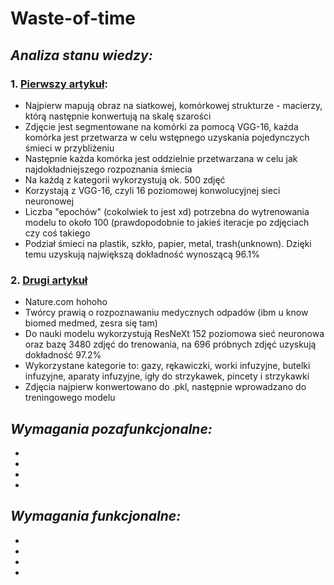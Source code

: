 # **Waste-of-time**

## *Analiza stanu wiedzy:*
### 1. [Pierwszy artykuł](https://www.google.com/url?sa=t&rct=j&q=&esrc=s&source=web&cd=&ved=2ahUKEwiLhYH4wer6AhVN6CoKHX7gCToQFnoECA0QAQ&url=https%3A%2F%2Fwww.mdpi.com%2F2071-1050%2F14%2F16%2F10226%2Fpdf%3Fversion%3D1660737939&usg=AOvVaw2gwoqcSkbKwttH8brH17_p):
  * Najpierw mapują obraz na siatkowej, komórkowej strukturze - macierzy, którą następnie konwertują na skalę szarości
  * Zdjęcie jest segmentowane na komórki za pomocą VGG-16, każda komórka jest przetwarza w celu wstępnego uzyskania pojedynczych śmieci w przybliżeniu
  * Następnie każda komórka jest oddzielnie przetwarzana w celu jak najdokładniejszego rozpoznania śmiecia
  * Na każdą z kategorii wykorzystują ok. 500 zdjęć
  * Korzystają z VGG-16, czyli 16 poziomowej konwolucyjnej sieci neuronowej
  * Liczba "epochów" (cokolwiek to jest xd) potrzebna do wytrenowania modelu to około 100 (prawdopodobnie to jakieś iteracje po zdjęciach czy coś takiego
  * Podział śmieci na plastik, szkło, papier, metal, trash(unknown). Dzięki temu uzyskują największą dokładność wynoszącą 96.1%
### 2. [Drugi artykuł](https://www.nature.com/articles/s41598-022-06146-2#Abs1)
  * Nature.com hohoho
  * Twórcy prawią o rozpoznawaniu medycznych odpadów (ibm u know biomed medmed, zesra się tam)
  * Do nauki modelu wykorzystują ResNeXt 152 poziomowa sieć neuronowa oraz bazę 3480 zdjęć do trenowania, na 696 próbnych zdjęć uzyskują dokładność 97.2%
  * Wykorzystane kategorie to: gazy, rękawiczki, worki infuzyjne, butelki infuzyjne, aparaty infuzyjne, igły do strzykawek, pincety i strzykawki
  * Zdjęcia najpierw konwertowano do .pkl, następnie wprowadzano do treningowego modelu
## *Wymagania pozafunkcjonalne:*
-
-
-
-
## *Wymagania funkcjonalne:*
-
-
-
-
